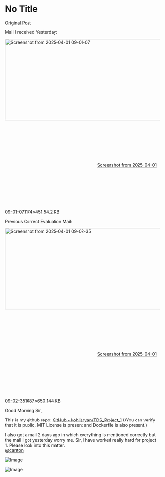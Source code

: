 # No Title

[Original Post](https://discourse.onlinedegree.iitm.ac.in/t/171477/1)

<p>Mail I received Yesterday:<br>
<div class="lightbox-wrapper"><a class="lightbox" href="https://europe1.discourse-cdn.com/flex013/uploads/iitm/original/3X/f/0/f001f7be7e533353ac4526f1cf9d82d4211ea6e1.png" data-download-href="/uploads/short-url/yfcO90aYRWfjsejDEFqU65TEna9.png?dl=1" title="Screenshot from 2025-04-01 09-01-07" rel="noopener nofollow ugc"><img src="https://europe1.discourse-cdn.com/flex013/uploads/iitm/optimized/3X/f/0/f001f7be7e533353ac4526f1cf9d82d4211ea6e1_2_690x265.png" alt="Screenshot from 2025-04-01 09-01-07" data-base62-sha1="yfcO90aYRWfjsejDEFqU65TEna9" width="690" height="265" srcset="https://europe1.discourse-cdn.com/flex013/uploads/iitm/optimized/3X/f/0/f001f7be7e533353ac4526f1cf9d82d4211ea6e1_2_690x265.png, https://europe1.discourse-cdn.com/flex013/uploads/iitm/optimized/3X/f/0/f001f7be7e533353ac4526f1cf9d82d4211ea6e1_2_1035x397.png 1.5x, https://europe1.discourse-cdn.com/flex013/uploads/iitm/original/3X/f/0/f001f7be7e533353ac4526f1cf9d82d4211ea6e1.png 2x" data-dominant-color="F5F5F5"><div class="meta"><svg class="fa d-icon d-icon-far-image svg-icon" aria-hidden="true"><use href="#far-image"></use></svg><span class="filename">Screenshot from 2025-04-01 09-01-07</span><span class="informations">1174×451 54.2 KB</span><svg class="fa d-icon d-icon-discourse-expand svg-icon" aria-hidden="true"><use href="#discourse-expand"></use></svg></div></a></div></p>
<p>Previous Correct Evaluation Mail:<br>
<div class="lightbox-wrapper"><a class="lightbox" href="https://europe1.discourse-cdn.com/flex013/uploads/iitm/original/3X/6/b/6bb4d7ba36bee2297d141e76bff49f40efe201ef.png" data-download-href="/uploads/short-url/fmOxFj4s1mPkz7XLOvb2GXMu62H.png?dl=1" title="Screenshot from 2025-04-01 09-02-35" rel="noopener nofollow ugc"><img src="https://europe1.discourse-cdn.com/flex013/uploads/iitm/optimized/3X/6/b/6bb4d7ba36bee2297d141e76bff49f40efe201ef_2_690x265.png" alt="Screenshot from 2025-04-01 09-02-35" data-base62-sha1="fmOxFj4s1mPkz7XLOvb2GXMu62H" width="690" height="265" srcset="https://europe1.discourse-cdn.com/flex013/uploads/iitm/optimized/3X/6/b/6bb4d7ba36bee2297d141e76bff49f40efe201ef_2_690x265.png, https://europe1.discourse-cdn.com/flex013/uploads/iitm/optimized/3X/6/b/6bb4d7ba36bee2297d141e76bff49f40efe201ef_2_1035x397.png 1.5x, https://europe1.discourse-cdn.com/flex013/uploads/iitm/optimized/3X/6/b/6bb4d7ba36bee2297d141e76bff49f40efe201ef_2_1380x530.png 2x" data-dominant-color="EFF0F0"><div class="meta"><svg class="fa d-icon d-icon-far-image svg-icon" aria-hidden="true"><use href="#far-image"></use></svg><span class="filename">Screenshot from 2025-04-01 09-02-35</span><span class="informations">1687×650 144 KB</span><svg class="fa d-icon d-icon-discourse-expand svg-icon" aria-hidden="true"><use href="#discourse-expand"></use></svg></div></a></div></p>
<p>Good Morning Sir,</p>
<p>This is my github repo: <a href="https://github.com/kohliaryan/TDS_Project_1" class="inline-onebox" rel="noopener nofollow ugc">GitHub - kohliaryan/TDS_Project_1</a> ()You can verify that it is public, MIT License is present and Dockerfile is also present.)</p>
<p>I also got a mail 2 days ago in which everything is mentioned correctly but the mail I got yesterday worry me.  Sir, I have worked really hard for project 1. Please look into this matter.<br>
<a class="mention" href="/u/carlton">@carlton</a></p>

![Image](https://europe1.discourse-cdn.com/flex013/uploads/iitm/optimized/3X/6/b/6bb4d7ba36bee2297d141e76bff49f40efe201ef_2_690x265.png)

![Image](https://europe1.discourse-cdn.com/flex013/uploads/iitm/optimized/3X/f/0/f001f7be7e533353ac4526f1cf9d82d4211ea6e1_2_690x265.png)